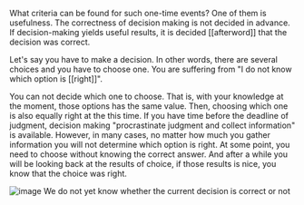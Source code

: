 
What criteria can be found for such one-time events? One of them is usefulness. The correctness of decision making is not decided in advance. If decision-making yields useful results, it is decided [[afterword]] that the decision was correct.

Let's say you have to make a decision. In other words, there are several choices and you have to choose one. You are suffering from "I do not know which option is [[right]]".

You can not decide which one to choose. That is, with your knowledge at the moment, those options has the same value. Then, choosing which one is also equally right at the this time. If you have time before the deadline of judgment, decision making "procrastinate judgment and collect information" is available. However, in many cases, no matter how much you gather information you will not determine which option is right. At some point, you need to choose without knowing the correct answer. And after a while you will be looking back at the results of choice, if those results is nice, you know that the choice was right.

![image](https://gyazo.com/11ee0cc20af7dfa97f977f3ec21c9063/thumb/1000)
We do not yet know whether the current decision is correct or not
